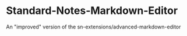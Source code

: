 # Standard-Notes-Markdown-Editor
An "improved" version of the sn-extensions/advanced-markdown-editor
